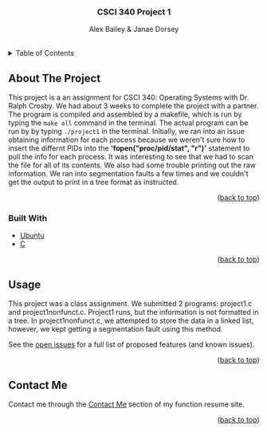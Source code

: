 <h3 align="center">CSCI 340 Project 1</h3>

  <p align="center">
    Alex Bailey & Janae Dorsey 
    <br />
    <br />
  </p>
</div>

<!-- TABLE OF CONTENTS -->
<details>
  <summary>Table of Contents</summary>
  <ol>
    <li>
      <a href="#about-the-project">About The Project</a>
      <ul>
        <li><a href="#built-with">Built With</a></li>
      </ul>
    </li>
    <li><a href="#usage">Usage</a></li>
    <li><a href="#contact">Contact</a></li>
  </ol>
</details>

<!-- ABOUT THE PROJECT -->
## About The Project

This project is a an assignment for CSCI 340: Operating Systems with Dr. Ralph Crosby. We had about 3 weeks to complete the project with a partner. The program is compiled and assembled by a makefile, which is run by typing the ```make all``` command in the terminal. The actual program can be run by by typing ```./project1``` in the terminal. Initially, we ran into an issue obtaining information for each process because we weren't sure how to insert the differnt PIDs into the **'fopen("proc/pid/stat", "r")'** statement to pull the info for each process. It was interesting to see that we had to scan the file for all of its contents. We also had some trouble printing out the raw information. We ran into segmentation faults a few times and we couldn't get the output to print in a tree format as instructed. 

<p align="right">(<a href="#top">back to top</a>)</p>



### Built With

* [Ubuntu](https://ubuntu.com/)
* [C](https://en.wikipedia.org/wiki/C_(programming_language))


<p align="right">(<a href="#top">back to top</a>)</p>


<!-- USAGE EXAMPLES -->
## Usage

This project was a class assignment. We submitted 2 programs: project1.c and project1nonfunct.c. Project1 runs, but the information is not formatted in a tree. In project1nonfunct.c, we attempted to store the data in a linked list, however, we kept getting a segmentation fault using this method. 

See the [open issues](https://github.com/baileyam99/Project-1-CSCI340/issues) for a full list of proposed features (and known issues).

<p align="right">(<a href="#top">back to top</a>)</p>

## Contact Me

Contact me through the [Contact Me](https://alexbaileyresume.com/contact) section of my function resume site.

<p align="right">(<a href="#top">back to top</a>)</p>
